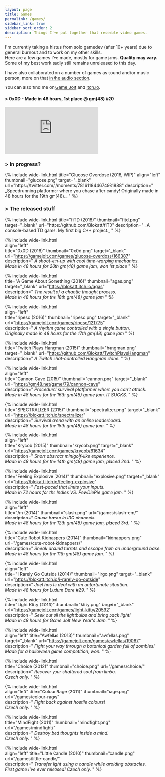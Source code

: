 ```yaml
---
layout: page
title: Games
permalink: /games/
sidebar_link: true
sidebar_sort_order: 2
description: Things I've put together that resemble video games.
---
```

I'm currently taking a hiatus from solo gamedev (after 10+ years) due to general burnout and to work on my other skills.   
Here are a few games I've made, mostly for game jams. **Quality may vary.** Some of my best work sadly still remains unreleased to this day.

I have also collaborated on a number of games as sound and/or music person, more on that [in the audio section](/audio/).

You can also find me on [Game Jolt](https://gamejolt.com/@Blokatt) and [itch.io](https://blokatt.itch.io/).

<div class="subsection">
<h4 class="visual-title">&gt; 0x0D - Made in 48 hours, 1st place @ gm(48) #20</h4>    
<div class="dashed-border">
<div class='embed-container'><iframe src='https://www.youtube.com/embed/m52zOiCvND0' frameborder='0' allowfullscreen></iframe></div>
</div>
</div>

<div class="subsection">
<h3 class="visual-title">&gt; In progress?</h3>
{% include wide-link.html  
  title="Glucose Overdose (2016, WIP)"
  align="left"  
  thumbnail="glucose.png"
  target="_blank"
  url="https://twitter.com/i/moments/781611844674981888"  
  description="
_Speedrunning platformer where you chase after candy!   
Originally made in 48 hours for the 19th gm(48)._
  "
%} 
</div>

<div class="subsection">
<h3 class="visual-title">&gt; The released stuff</h3>
{% include wide-link.html    
  title="fiTD (2018)"
  thumbnail="fitd.png"
  target="_blank"
  url="https://github.com/Blokatt/fiTD"  
  description="
_A console-based TD game.   
My first big C++ project._
  "
%} 

{% include wide-link.html  
  align="left"  
  title="0x0D (2016)"
  thumbnail="0x0d.png"
  target="_blank"
  url="https://gamejolt.com/games/glucose-overdose/166387"  
  description="
_A shoot-em-up with cool time-warping mechanics.   
Made in 48 hours for 20th gm(48) game jam, won 1st place_
  "
%} 

{% include wide-link.html  
  title="A Game About Something (2016)"
  thumbnail="agas.png"
  target="_blank"
  url="https://blokatt.itch.io/agas"  
  description="
_The result of a chaotic thought process.   
Made in 48 hours for the 18th gm(48) game jam_
  "
%} 

{% include wide-link.html  
  align="left"  
  title="ripesc (2016)"
  thumbnail="ripesc.png"
  target="_blank"
  url="https://gamejolt.com/games/ripesc/121775"  
  description="
_A rhythm game controlled with a single button.   
Originally made in 48 hours for the 17th gm(48) game jam_
  "
%} 

{% include wide-link.html  
  title="Twitch Plays Hangman (2015)"
  thumbnail="hangman.png"
  target="_blank"
  url="https://github.com/Blokatt/TwitchPlaysHangman"  
  description="
_A Twitch chat-controlled Hangman clone._
  "
%} 

{% include wide-link.html  
  align="left"  
  title="Cannon Cave (2015)"
  thumbnail="cannon.png"
  target="_blank"
  url="https://gm48.net/game/79/cannon-cave"  
  description="
_Procedural survival platformer where you can't attack.      
Made in 48 hours for the 16th gm(48) game jam. IT SUCKS._
  "
%} 

{% include wide-link.html  
  title="SPECTRALIZER (2015)"
  thumbnail="spectralizer.png"
  target="_blank"
  url="https://blokatt.itch.io/spectralizer"  
  description="
_Survival arena with an online leaderboard.   
Made in 48 hours for the 15th gm(48) game jam._
  "
%} 

{% include wide-link.html  
  align="left"  
  title="Krycob (2015)"
  thumbnail="krycob.png"
  target="_blank"
  url="https://gamejolt.com/games/krycob/61634"  
  description="
_Short abstract minigolf-like experience.   
Made in 48 hours for the 14th gm(48) game jam, placed 2nd._
  "
%} 

{% include wide-link.html  
  title="Feeling Explosive (2014)"
  thumbnail="explosive.png"
  target="_blank"
  url="https://blokatt.itch.io/feeling-explosive"  
  description="
_Fast-paced that limits your inputs.   
Made in 72 hours for the Indies VS. PewDiePie game jam._
  "
%} 

{% include wide-link.html  
  align="left"  
  title="/m (2014)"
  thumbnail="slash.png"
  url="/games/slash-em/" 
  description="
_Cause havoc in IRC channels.   
Made in 48 hours for the 12th gm(48) game jam, placed 3rd._
  "
%} 

{% include wide-link.html  
  title="Cute Robot Kidnappers (2014)"
  thumbnail="kidnappers.png"  
  url="/games/cute-robot-kidnappers/"  
  description="
_Sneak around turrets and escape from an underground base.   
Made in 48 hours for the 11th gm(48) game jam._
  "
%} 

{% include wide-link.html  
  align="left"  
  title="I Rarely Go Outside (2014)"
  thumbnail="irgo.png"
  target="_blank"
  url="https://blokatt.itch.io/i-rarely-go-outside"  
  description="
_Joel has to deal with an unfortunate situation.      
Made in 48 hours for Ludum Dare #29._
  "
%} 

{% include wide-link.html  
  title="Light Kitty (2013)"
  thumbnail="kitty.png"
  target="_blank"
  url="https://gamejolt.com/games/light-kitty/20592"  
  description="
_Seek out all the lightbulbs and bring back light!   
Made in 48 hours for Game Jolt New Year's Jam._
  "
%} 


{% include wide-link.html  
  align="left" 
  title="Awfellas (2013)"
  thumbnail="awfellas.png"
  target="_blank"
  url="https://gamejolt.com/games/awfellas/19067"  
  description="
_Fight your way through a botanical garden full of zombies!   
Made for a halloween game competition, won._
  "
%} 

{% include wide-link.html    
  title="Choice (2012)"
  thumbnail="choice.png"
  url="/games/choice/"  
  description="
_Recover your shattered soul from limbo.      
Czech only._
  "
%} 

{% include wide-link.html  
  align="left" 
  title="Colour Rage (2011)"
  thumbnail="rage.png"  
  url="/games/colour-rage/"  
  description="
_Fight back against hostile colours!   
Czech only._
  "
%} 

{% include wide-link.html    
  title="MindFight (2011)"
  thumbnail="mindfight.png"  
  url="/games/mindfight/"  
  description="
_Destroy bad thoughts inside a mind.   
Czech only._
  "
%} 

{% include wide-link.html    
  align="left" 
  title="Little Candle (2010)"
  thumbnail="candle.png"  
  url="/games/little-candle/"  
  description="
_Transfer light using a candle while avoiding obstacles.     
First game I've ever released! Czech only._
  "
%} 

</div>
